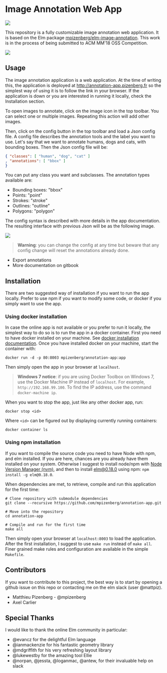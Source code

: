 # Image Annotation Web App

[![][badge-license]][license]

[badge-license]: https://img.shields.io/badge/license-MPL--2.0-blue.svg?style=flat-square
[license]: https://www.mozilla.org/en-US/MPL/2.0/

This repository is a fully customizable image annotation web application.
It is based on the Elm package
[mpizenberg/elm-image-annotation][image-anotation].
This work is in the process of being submitted to ACM MM'18 OSS Competition.

[image-anotation]: https://github.com/mpizenberg/elm-image-annotation

![](https://mpizenberg.github.io/resources/annotation-app/banner-thin.jpg)


## Usage

The image annotation application is a web application.
At the time of writing this, the application is deployed
at http://annotation-app.pizenberg.fr so the simplest way
of using it is to follow the link in your browser.
If the application is down or you are interested in running
it locally, check the Installation section.

To open images to annotate, click on the image icon in the top toolbar.
You can select one or multiple images.
Repeating this action will add other images.

Then, click on the config button in the top toolbar and load a Json config file.
A config file describes the annotation tools and the label you want to use.
Let's say that we want to annotate humans, dogs and cats, with bounding boxes.
Then the Json config file will be:

```json
{ "classes": [ "human", "dog", "cat" ]
, "annotations": [ "bbox" ]
}
```

You can put any class you want and subclasses.
The annotation types available are:

* Bounding boxes: "bbox"
* Points: "point"
* Strokes: "stroke"
* Outlines: "outline"
* Polygons: "polygon"

The config syntax is described with more details in the app documentation.
The resulting interface with previous Json will be as the following image.

![](https://mpizenberg.github.io/resources/annotation-app/simple-config.jpg)

> **Warning**: you can change the config at any time but beware that
> any config change will reset the annotations already done.


* Export annotations
* More documentation on gitbook


## Installation

There are two suggested way of installation if you want to run the app locally.
Prefer to use npm if you want to modify some code,
or docker if you simply want to use the app.

### Using docker installation

In case the online app is not available or you prefer to run it locally,
the simplest way to do so is to run the app in a docker container.
First you need to have docker installed on your machine.
See [docker installation documentation][docker-install].
Once you have installed docker on your machine, start the container with:

```shell
docker run -d -p 80:8003 mpizenberg/annotation-app:app
```

Then simply open the app in your browser at `localhost`.

> **Windows 7 notice**: if you are using Docker Toolbox on Windows 7,
> use the Docker Machine IP instead of `localhost`.
> For example, `http://192.168.99.100`.
> To find the IP address, use the command `docker-machine ip`.

When you want to stop the app, just like any other docker app, run:

```shell
docker stop <id>
```

Where `<id>` can be figured out by displaying currently running containers:

```shell
docker container ls
```

[docker-install]: https://docs.docker.com/install/

### Using npm installation

If you want to compile the source code you need to have Node with npm, and elm installed.
If you are here, chances are you already have them installed on your system.
Otherwise I suggest to install node/npm with [Node Version Manager (nvm)][nvm],
and then to install elm@0.18.0 using npm: `npm install -g elm@0.18.0`.

When dependencies are met, to retrieve, compile and run this application for the first time:

```shell
# Clone repository with submodule dependencies
git clone --recursive https://github.com/mpizenberg/annotation-app.git

# Move into the repository
cd annotation-app

# Compile and run for the first time
make all
```

Then simply open your browser at `localhost:8003` to load the application.
After the first installation, I suggest to use `make run` instead of `make all`.
Finer grained make rules and configuration are available in the simple `Makefile`.

[nvm]: https://github.com/creationix/nvm#install-script


## Contributors

If you want to contribute to this project,
the best way is to start by opening a github issue on this repo
or contacting me on the elm slack (user @mattpiz).

* Matthieu Pizenberg - @mpizenberg
* Axel Carlier


## Special Thanks

I would like to thank the online Elm community in particular:

* @evancz for the delightful Elm language
* @ianmackenzie for his fantastic geometry library
* @mdgriffith for his very refreshing layout library
* @lukewestby for the amazing tool Ellie
* @norpan, @jessta, @loganmac, @antew, for their invaluable help on slack
